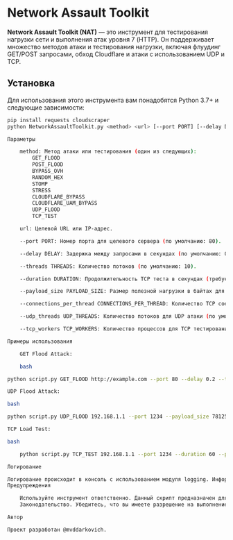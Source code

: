 # Network Assault Toolkit

**Network Assault Toolkit (NAT)** — это инструмент для тестирования нагрузки сети и выполнения атак уровня 7 (HTTP). Он поддерживает множество методов атаки и тестирования нагрузки, включая флуудинг GET/POST запросами, обход Cloudflare и атаки с использованием UDP и TCP.

## Установка

Для использования этого инструмента вам понадобятся Python 3.7+ и следующие зависимости:

```bash
pip install requests cloudscraper
python NetworkAssaultToolkit.py <method> <url> [--port PORT] [--delay DELAY] [--threads THREADS] [--duration DURATION] [--payload_size PAYLOAD_SIZE] [--connections_per_thread CONNECTIONS_PER_THREAD] [--udp_threads UDP_THREADS] [--tcp_workers TCP_WORKERS]

Параметры

    method: Метод атаки или тестирования (один из следующих):
        GET_FLOOD
        POST_FLOOD
        BYPASS_OVH
        RANDOM_HEX
        STOMP
        STRESS
        CLOUDFLARE_BYPASS
        CLOUDFLARE_UAM_BYPASS
        UDP_FLOOD
        TCP_TEST

    url: Целевой URL или IP-адрес.

    --port PORT: Номер порта для целевого сервера (по умолчанию: 80).

    --delay DELAY: Задержка между запросами в секундах (по умолчанию: 0.1).

    --threads THREADS: Количество потоков (по умолчанию: 10).

    --duration DURATION: Продолжительность TCP теста в секундах (требуется для метода TCP_TEST).

    --payload_size PAYLOAD_SIZE: Размер полезной нагрузки в байтах для TCP теста (требуется для метода TCP_TEST).

    --connections_per_thread CONNECTIONS_PER_THREAD: Количество TCP соединений на поток (по умолчанию: 100).

    --udp_threads UDP_THREADS: Количество потоков для UDP атаки (по умолчанию: 500).

    --tcp_workers TCP_WORKERS: Количество процессов для TCP тестирования (по умолчанию: 100).

Примеры использования

    GET Flood Attack:

    bash

python script.py GET_FLOOD http://example.com --port 80 --delay 0.2 --threads 50

UDP Flood Attack:

bash

python script.py UDP_FLOOD 192.168.1.1 --port 1234 --payload_size 7812500000 --udp_threads 500

TCP Load Test:

bash

    python script.py TCP_TEST 192.168.1.1 --port 1234 --duration 60 --payload_size 1024 --tcp_workers 100 --connections_per_thread 100

Логирование

Логирование происходит в консоль с использованием модуля logging. Информация о запросах и ошибках будет отображаться в реальном времени.
Предупреждения

    Используйте инструмент ответственно. Данный скрипт предназначен для тестирования и анализа. Не используйте его для несанкционированных атак.
    Законодательство. Убедитесь, что вы имеете разрешение на выполнение тестов на целевых серверах.

Автор

Проект разработан @mvddarkovich.
